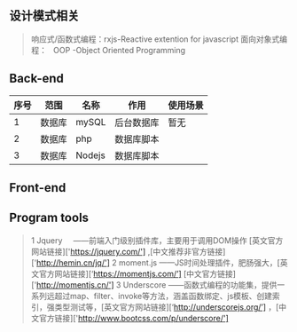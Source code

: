 ## 设计模式相关

> 响应式/函数式编程：rxjs-Reactive extention for javascript 
> 面向对象式编程：   OOP -Object Oriented Programming


## Back-end 

|序号| 范围 |名称     |作用     |使用场景|
|---|---  |---      |---     |---|
| 1 |数据库|mySQL    |后台数据库|暂无|
| 2 |数据库|php      |数据库脚本||
| 3 |数据库|Nodejs   |数据库脚本||


## Front-end

## Program tools
> 1 Jquery     ——前端入门级别插件库，主要用于调用DOM操作 [英文官方网站链接]['https://jquery.com/'] ,[中文推荐非官方链接]['http://hemin.cn/jq/']
> 2 moment.js  ——JS时间处理插件，肥肠强大，[英文官方网站链接][‘https://momentjs.com/’] [中文官方链接]['http://momentjs.cn/']
> 3 Underscore ——函数式编程的功能集，提供一系列远超过map、filter、invoke等方法，涵盖函数绑定、js模板、创建索引，强类型测试等，[英文官方网站链接][‘http://underscorejs.org/’] ，[中文官方链接]['http://www.bootcss.com/p/underscore/']
